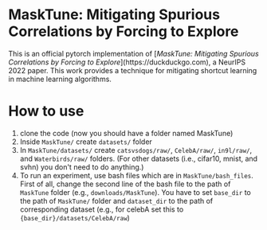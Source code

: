 <h1>MaskTune: Mitigating Spurious Correlations by Forcing to Explore</h1>
This is an official pytorch implementation of [<em>MaskTune: Mitigating Spurious Correlations by Forcing to Explore</em>](https://duckduckgo.com), a NeurIPS 2022 paper. This work provides a technique for mitigating shortcut learning in machine learning algorithms.


<h1>How to use</h1>

1. clone the code (now you should have a folder named MaskTune)
2. Inside `MaskTune/` create `datasets/` folder
3. In `MaskTune/datasets/` create `catsvsdogs/raw/`, `CelebA/raw/`, `in9l/raw/`, and `Waterbirds/raw/` folders. (For other datasets (i.e., cifar10, mnist, and svhn) you don't need to do anything.)
4. To run an experiment, use bash files which are in `MaskTune/bash_files`. First of all, change the second line of the bash file to the path of `MaskTune` folder (e.g., `downloads/MaskTune`). You have to set `base_dir` to the path of `MaskTune/` folder and `dataset_dir` to the path of corresponding dataset (e.g., for celebA set this to `{base_dir}/datasets/CelebA/raw`)